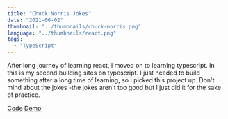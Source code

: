 ```yaml
---
title: "Chuck Norris Jokes"
date: "2021-06-02"
thumbnail: "../thumbnails/chuck-norris.png"
language: "../thumbnails/react.png"
tags:
  - "TypeScript"
---
```


After long journey of learning react, I moved on to learning typescript. In this is my second building sites on typescript. I just needed to build something after a long time of learning, so I picked this project up. Don't mind about the jokes -the jokes aren't too good but I just did it for the sake of practice.

<a href='https://github.com/starjardin/random-jokes-typescript'>Code</a>
<a href='https://starjardin-tanteli-random-jokes-typescript.vercel.app//'>Demo</a>
